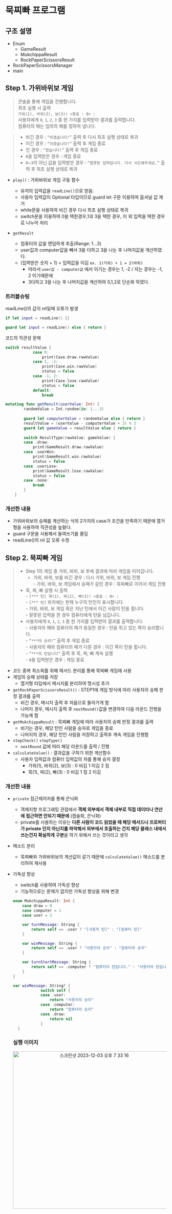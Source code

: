 # 묵찌빠 프로그램

## 구조 설명

- Enum
    - GameResult
    - MukchippaResult
    - RockPaperScissorsResult
- RockPaperScissorsManager
- main

## Step 1. 가위바위보 게임

> 콘솔을 통해 게임을 진행합니다.    
> 최초 실행 시 출력    
> `가위(1), 바위(2), 보(3)! <종료 : 0> :`    
> 사용자에게 `0`, `1`, `2`, `3` 중 한 가지를 입력받아 결과를 출력합니다.        
> 컴퓨터의 패는 임의의 패를 정하여 냅니다.    

> - 비긴 경우 : `“비겼습니다!”` 출력 후 다시 최초 실행 상태로 복귀    
> - 이긴 경우 : `“이겼습니다!”` 출력 후 게임 종료    
> - 진 경우 : `“졌습니다!”` 출력 후 게임 종료    
> - `0`을 입력받은 경우 : 게임 종료    
> - `0`~`3`이 아닌 값을 입력받은 경우 : `“잘못된 입력입니다. 다시 시도해주세요.”` 출력 후 최초 실행 상태로 복귀     

- `play()` : 가위바위보 게임 구동 함수
    - 유저의 입력값을 `readLine()`으로 받음.
    - 사용자 입력값이 Optional 타입이므로 guard let 구문 이용하여 옵셔널 값 제거
    - while문을 사용하여 비긴 경우 다시 최초 실행 상태로 복귀
    - switch문을 이용하여 0을 택한경우,1과 3을 택한 경우, 이 외 입력을 택한 경우로 나누어 처리
      
- `getResult`
    - 컴퓨터의 값을 랜덤하게 추출(Range: 1...3)
    - user값과 computer값을 빼서 3을 더하고 3을 나눈 후 나머지값을 계산하였다.
    - (입력받은 숫자 + 1) = 입력값을 이김 `ex. 1(가위) + 1 = 2(바위)`
        - 따라서 `user값 - computer값` 에서 이기는 경우는 1, -2 / 지는 경우는 -1, 2 이기때문에
        - 3더하고 3을 나눈 후 나머지값을 계산하여 0,1,2로 단순화 하였다.

### 트러블슈팅

readLine()의 값이 nil일때 오류가 발생

```swift
if let input = readLine() {}
```

```swift
guard let input = readLine() else { return }
```

코드의 직관성 문제

```swift
switch resultValue {
            case 0:
                print(Case.draw.rawValue)
            case 1, -2:
                print(Case.win.rawValue)
                status = false
            case -1, 2:
                print(Case.lose.rawValue)
                status = false
            default:
                break
```

```swift
mutating func getResult(userValue: Int) {
        randomValue = Int.random(in: 1...3)
        
        guard let computerValue = randomValue else { return }
        resultValue = (userValue - computerValue + 3) % 3
        guard let gameValue = resultValue else { return }
        
        switch ResultType(rawValue: gameValue) {
        case .draw:
            print(GameResult.draw.rawValue)
        case .userWin:
            print(GameResult.win.rawValue)
            status = false
        case .userLose:
            print(GameResult.lose.rawValue)
            status = false
        case .none:
            break
        }
    }
```

### **개선한 내용**

- 가위바위보의 승패를 계산하는 식의 2가지의 case가 조건을 만족하기 때문에 열거형을 사용하여 직관성을 높혔다.
- guard 구문을 사용해서 들여쓰기를 줄임
- readLine()의 nil 값 오류 수정

## Step 2. 묵찌빠 게임

> - Step 1의 게임 중 가위, 바위, 보 후에 결과에 따라 게임을 이어갑니다.    
>    - 가위, 바위, 보를 비긴 경우 : 다시 가위, 바위, 보 게임 진행      
    - 가위, 바위, 보 게임에서 승패가 갈린 경우 : 묵찌빠로 이어서 게임 진행    
> - 묵, 찌, 빠 실행 시 출력     
    - `[*** 턴] 묵(1), 찌(2), 빠(3)! <종료 : 0> :`    
        - `[*** 턴]` 위치에는 현재 누구의 턴인지 표시합니다.    
        - 가위, 바위, 보 게임 혹은 지난 턴에서 이긴 사람이 턴을 쥡니다.    
        - 잘못된 입력을 한 경우 컴퓨터에게 턴을 넘깁니다.    
> - 사용자에게 `0`, `1`, `2`, `3` 중 한 가지를 입력받아 결과를 출력합니다.     
    - 사용자의 패와 컴퓨터의 패가 동일한 경우 : 턴을 쥐고 있는 쪽이 승리합니다.     
        - `“***의 승리!”` 출력 후 게임 종료     
    - 사용자의 패와 컴퓨터의 패가 다른 경우 : 이긴 쪽이 턴을 쥡니다.    
        - `“***의 턴입니다”` 출력 후 묵, 찌, 빠 계속 실행    
    - `0`을 입력받은 경우 : 게임 종료 

- 코드 중복 최소화를 위해 메서드 분리를 통해 묵찌빠 게임에 사용
- 게임의 승패 상태를 저장
    - 열거형 타입에서 메시지를 분리하여 명시성 추가
- `getRockPaperScissorsResult()` : STEP1에 게임 방식에 따라 사용자의 승패 판정 결과를 출력
    - 비긴 경우, 메시지 출력 후 처음으로 돌아가게 함
    - 나머지 경우, 메시지 출력 후 `nextRound()`값을 변경하여 다음 라운드 진행을 가능케 함
- `getMukchippaResult` : 묵찌빠 게임에 따라 사용자의 승패 판정 결과를 출력
    - 비기는 경우, 해당 턴인 사람을 승자로 게임을 종료
    - 나머지의 경우, 해당 턴인 사람을 저장하고 출력후 계속 게임을 진행함
- `stepCheck()` `stepType()`
    - `nextRound` 값에 따라 해당 라운드를 출력 / 진행
- `calculateValue()` : 결과값을 구하기 위한 계산함수
    - 사용자 입력값과 컴퓨터 입력값의 차를 통해 승자 결정
        - 가위(1), 바위(2), 보(3) : 0 비김 1 이김 2 짐
        - 묵(1), 찌(2), 빠(3) : 0 비김 1 짐 2 이김

### **개선한 내용**

- `private` 접근제어자를 통해 은닉화
    - 객체지향 프로그래밍 관점에서 **객체 외부에서 객체 내부로 직접 데이터나 연산에 접근하면 안되기 때문에** (캡슐화, 은닉화)
    - private를 사용하는 이유는 **다른 사람이 코드 읽었을 때 해당 메서드나 프로퍼티가 private 인지 아닌지를 파악해서 외부에서 호출하는 건지 해당 클래스 내에서 쓰는건지 확실하게 구분**을 하기 위해서 쓰는 것이라고 생각
- 메소드 분리
    - 묵찌빠와 가위바위보의 계산값이 같기 때문에 `calculateValue()` 메소드를 분리하여 재사용
- 가독성 향상
    - switch를 사용하여 가독성 향상
    - 기능적으로는 문제가 없지만 가독성 향상을 위해 변경
    
    ```swift
    enum MukchippaResult: Int {
        case draw = 0
        case computer = 1
        case user = 2
    
        var turnMessage: String {
            return self == .user ? "[사용자 턴]" : "[컴퓨터 턴]"
        }
    
        var winMessage: String {
            return self == .user ? "사용자의 승리" : "컴퓨터의 승리"
        }
    
        var turnStartMessage: String {
            return self == .computer ? "컴퓨터의 턴입니다." : "사용자의 턴입니다"
        }
    }
    ```
    
    ```swift
    var winMessage: String? {
                switch self {
                case .user:
                    return "사용자의 승리"
                case .computer:
                    return "컴퓨터의 승리"
                case .draw:
                    return nil
                }
      }
    ```

    ### 실행 이미지
  <p align="center">
  <img width="492" alt="스크린샷 2023-12-03 오후 7 33 16" src="https://github.com/angryeon7/TIL/assets/87401351/5ca94cf5-b739-4d99-ba64-7bf4f59c0f44">
